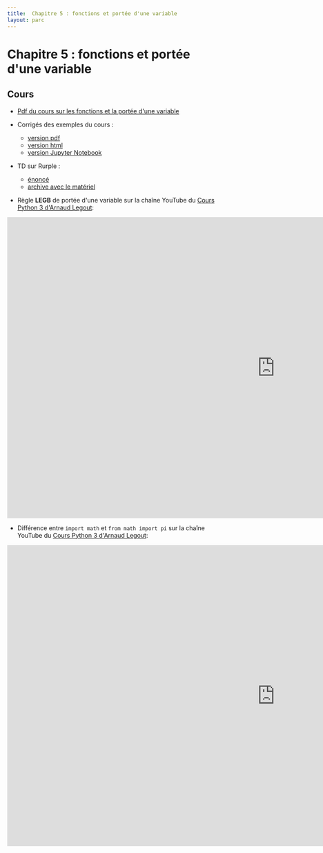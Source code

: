 ```yaml
---
title:  Chapitre 5 : fonctions et portée d'une variable
layout: parc
---
```




# Chapitre 5 : fonctions et portée d'une variable

## Cours

* [Pdf du cours sur les fonctions et la portée d'une variable](chapitre5/Chapitre5-Fonctions-PorteeVariable-2020.pdf)

* Corrigés des exemples du cours :
  * [version pdf](chapitre5/corrige-cours/Corrige_Cours_Chapitre5_Fonctions.pdf)
  * [version html](chapitre5/corrige-cours/Corrige_Cours_Chapitre5_Fonctions.html)
  * [version Jupyter Notebook](https://mybinder.org/v2/gh/parc-nsi/premiere-nsi/master?filepath=chapitre5/corrige-cours/Corrige_Cours_Chapitre5_Fonctions.ipynb)

* TD sur Rurple :
  * [énoncé](chapitre5/TD-Rurple/PremiereNSI-TD-Rurple-2021.pdf)
  * [archive avec le matériel](chapitre5/TD-Rurple/RurpleEleve.zip)

  
* Règle __LEGB__ de portée d'une variable sur la chaîne YouTube du [Cours Python 3 d'Arnaud Legout](https://www.youtube.com/channel/UCIlUBOXnXjxdjmL_atU53kA):

<iframe width="1239" height="697" src="https://www.youtube.com/embed/96ec6Bc4iXA?list=PL2CXLryTKuwwhivE1UO4Jg5DhU-ALAoXc" frameborder="0" allow="accelerometer; autoplay; clipboard-write; encrypted-media; gyroscope; picture-in-picture" allowfullscreen></iframe>


* Différence entre `import math` et `from math import pi` sur la chaîne YouTube du [Cours Python 3 d'Arnaud Legout](https://www.youtube.com/channel/UCIlUBOXnXjxdjmL_atU53kA):

<iframe width="1239" height="697" src="https://www.youtube.com/embed/qeFLl4fKuf8?list=PL2CXLryTKuwzvTABc_Ha48Xf3pj12P4ij" frameborder="0" allow="accelerometer; autoplay; clipboard-write; encrypted-media; gyroscope; picture-in-picture" allowfullscreen></iframe>